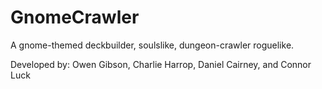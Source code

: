 # GnomeCrawler
 A gnome-themed deckbuilder, soulslike, dungeon-crawler roguelike.

Developed by: Owen Gibson, Charlie Harrop, Daniel Cairney, and Connor Luck
